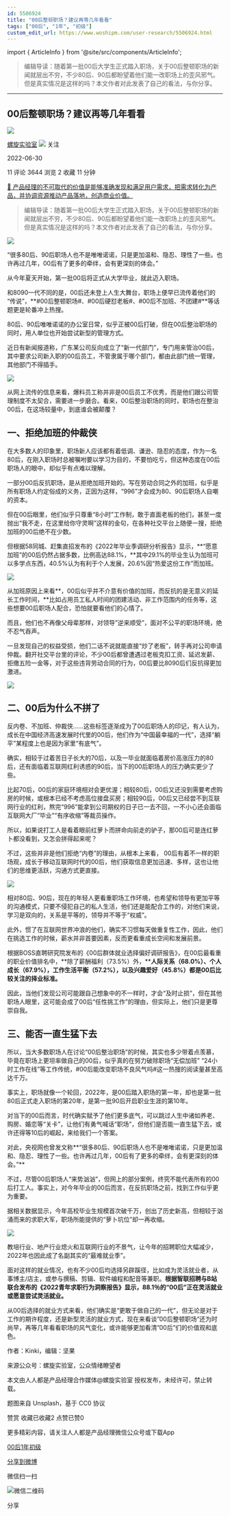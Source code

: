 ```yaml
---
id: 5506924
title: "00后整顿职场？建议再等几年看看"
tags: ["00后", "1年", "初级"]
custom_edit_url: https://www.woshipm.com/user-research/5506924.html
---
```

import { ArticleInfo } from '@site/src/components/ArticleInfo';

<ArticleInfo
    author="螺旋实验室"
    authorLink="https://www.woshipm.com/u/1442901"
    published="2022-06-30"
    views={3644}
    comments={11}
    collects={2}
/>

> 编辑导读：随着第一批00后大学生正式踏入职场，关于00后整顿职场的新闻就层出不穷，不少80后、90后都盼望着他们能一改职场上的歪风邪气。但是真实情况是这样的吗？本文作者对此发表了自己的看法，与你分享。

---

## 00后整顿职场？建议再等几年看看

[![](https://image.woshipm.com/wp-files/2022/06/OkAZF3EOvdAPOx2hmOB8.png!/both/72x72)](https://www.woshipm.com/u/1442901)

[螺旋实验室](https://www.woshipm.com/u/1442901) ![](https://static.woshipm.com/tag/1122_1@2x.png) 关注

2022-06-30

11 评论 3644 浏览 2 收藏 11 分钟

[🔗 产品经理的不可取代的价值是能够准确发现和满足用户需求，把需求转化为产品，并协调资源推动产品落地，创造商业价值。](https://ke.qidianla.com/courses/90pm)

> 编辑导读：随着第一批00后大学生正式踏入职场，关于00后整顿职场的新闻就层出不穷，不少80后、90后都盼望着他们能一改职场上的歪风邪气。但是真实情况是这样的吗？本文作者对此发表了自己的看法，与你分享。

![](https://image.woshipm.com/wp-files/2022/06/aoxqnjMUHamBB3ZRZTQ6.jpg)

“很多80后、90后职场人也不是唯唯诺诺，只是更加温和、隐忍、理性了一些。也许再过几年，00后有了更多的牵绊，会有更深刻的体会。”

从今年夏天开始，第一批00后将正式从大学毕业，就此迈入职场。

和8090一代不同的是，00后还未登上人生大舞台，职场上便早已流传着他们的 “传说”，**#00后整顿职场#、#00后硬怼老板#、#00后不加班、不团建#**等话题更是轮番冲上热搜。

80后、90后唯唯诺诺的办公室日常，似乎正被00后打破，但在00后整治职场的同时，用人单位也开始尝试新型的管理方式。

近日有新闻报道称，广东某公司反向成立了“新一代部门”，专门用来管治00后，其中要求公司新入职的00后员工，不管隶属于哪个部门，都由此部门统一管理，其他部门不得插手。

![](https://image.woshipm.com/wp-files/2022/06/OuQN244UIjcu48dOldR6.png)

从网上流传的信息来看，爆料员工称并非是00后员工不优秀，而是他们跟公司管理制度不太契合，需要进一步磨合。看来，00后整治职场的同时，职场也在整治00后，在这场较量中，到底谁会被颠覆？

## 一、拒绝加班的仲裁侠

在大多数人的印象里，职场新人应该都有着低调、谦逊、隐忍的态度，作为一名80后，在刚入职场时总被嘱咐要以学习为目的，不要怕吃亏，但这种态度在00后职场人的眼中，却似乎有点难以理解。

一部分00后反抗职场，是从拒绝加班开始的。写在劳动合同之外的加班，似乎是所有职场人约定俗成的义务，正因为这样，“996”才会成为80、90后职场人自嘲的资本。

但在00后眼里，他们似乎只尊重“8小时”工作制，敢于直面老板的他们，甚至一度抛出“我不走，在这里给你守灵啊”这样的金句，在各种社交平台上随便一搜，拒绝加班的00后绝不在少数。

但根据58同城、赶集直招发布的《2022年毕业季调研分析报告》显示，**“愿意加班”的00后仍然占据多数，比例高达88.1%，**其中29.1%的毕业生认为加班可以多学点东西，40.5%认为有利于个人发展，20.6%因“热爱这份工作”而加班。

![](https://image.woshipm.com/wp-files/2022/06/WM7SkEqYtWnWepIB8YS5.png)

从加班原因上来看**，00后似乎并不介意有价值的加班，而反抗的是无意义的延长工作时间，**比如占用员工私人时间的团建活动、非工作范围内的任务等，这些想要00后职场人配合，恐怕就要看他们的心情了。

而且，他们也不再像父母辈那样，对领导”逆来顺受”，面对不公平的职场环境，绝不忍气吞声。

一旦发现自己的权益受损，他们二话不说就能直接“炒了老板”，转手再对公司申请仲裁。翻开社交平台里的评论，不少00后都曾遭遇过老板克扣工资、延迟发薪、拒缴五险一金等，对于这些违背劳动合同的行为，00后要比8090后们反抗得更加激进。

![](https://image.woshipm.com/wp-files/2022/06/HJfCKlUryGRAnrCj3x0W.jpeg)

## 二、00后为什么不拼了

反内卷、不加班、仲裁侠……这些标签逐渐成为了00后职场人的印记，有人认为，成长在中国经济高速发展时代里的00后，他们作为“中国最幸福的一代”，选择“躺平”某程度上也是因为家里“有底气”。

确实，相较于过着苦日子长大的70后，以及一毕业就面临着房价高涨压力的80后，还有面临着互联网红利诱惑的90后，当下的00后职场人的压力确实更少了些。

比起70后，00后的家庭环境相对会更优渥；相较80后，00后又还没到需要考虑购房的时候，或根本已经不考虑高位接盘买房；相较90后，00后又已经尝不到互联网行业的红利，熬完“996”能拿到公司期权的日子已一去不回，一不小心还会面临互联网大厂“毕业”“有序收缩”等裁员操作。

所以，如果说打工人是看着眼前红萝卜而拼命向前走的驴子，那00后可是连红萝卜都没看到，又怎会拼得起来呢？

不过，这些并非是他们拒绝“内卷”的理由，从根本上来看， 00后有着不一样的职场观，成长于移动互联网时代的00后，他们获取信息更加迅速、多样，这也让他们的思维更活跃，沟通方式更直接。

![](https://image.woshipm.com/wp-files/2022/06/R0GhGOgJbDD01VJHathC.jpeg)

相对80后、90后，现在的年轻人更看重职场工作环境，也希望和领导有更加平等的沟通模式，只要不侵犯自己的私人生活，他们还是能配合工作的，对他们来说，学习是双向的，关系是平等的，领导并不等于“权威”。

此外，惯了在互联网世界冲浪的他们，确实不习惯每天做重复性工作，因此，他们在挑选工作的时候，薪水并非首要因素，反而更看重成长空间和发展前景。

根据BOSS直聘研究院发布的《00后群体就业选择偏好调研报告》，在00后最看重的职业价值排名中，**除了薪酬福利（73.5%）外，****人际关系（68.0%）、个人成长（67.9%），工作生活平衡（57.2%），以及兴趣爱好（45.8%）都是00后比较关注的择业标准。**

因此，当他们发现公司可能跟自己想象中的不一样时，才会“及时止损”，但在其他职场人眼里，这可能会成了00后“任性挑工作”的理由，但实际上，他们只是更尊崇自我。

## 三、能否一直生猛下去

所以，当大多数职场人在讨论“00后整治职场”的时候，其实也多少带着点羡慕，毕竟在职场上更坦率做自己的00后，似乎真的在努力破除职场“无偿加班” “24小时工作在线”等工作传统，#00后能改变职场不良风气吗#这一热搜的阅读量甚至高达千万。

事实上，职场就像一个轮回，2022年，是00后踏入职场的第一年，却也是第一批80后正式走入职场的第20年，是第一批90后开启职业生涯的第10年。

对当下的00后而言，时代确实赋予了他们更多底气，可以跳过人生中诸如养老、购房、婚恋等“关卡”，让他们有勇气喊话“职场”，但他们是否能一直生猛下去，或许还得等10后的崛起，来给我们一个答案。

对此，央视网也曾发文称**“很多80后、90后职场人也不是唯唯诺诺，只是更加温和、隐忍、理性了一些。也许再过几年，00后有了更多的牵绊，会有更深刻的体会。”**

不过，尽管00后职场人“来势汹汹”，但网上的部分案例，终究不能代表所有的00后打工人。事实上，对今年毕业的00后而言，在反抗职场之前，找到工作似乎更为重要。

据相关数据显示，今年高校毕业生规模首次破千万，创出了历史新高，但相较于汹涌而来的求职大军，职场所能提供的“萝卜坑位”却一再收缩。

![](https://image.woshipm.com/wp-files/2022/06/1B6H0rDpSMUDg28lwTKv.jpeg)

教培行业、地产行业熄火和互联网行业的不景气，让今年的招聘职位大幅减少，2022年也因此成了名副其实的“最难就业季”。

面对这样的就业情况，也有不少00后均选择另辟蹊径，比如成为灵活就业者，从事博主/店主，或参与撰稿、剪辑、软件编程和配音等兼职。**根据智联招聘与B站联合发布的《2022青年求职行为洞察报告》显示，88.1％的“00后”正在灵活就业或愿意尝试灵活就业。**

从00后选择的就业方式来看，他们确实是“更敢于做自己的一代”，但无论是对于工作的期许程度，还是新型灵活的就业方式，现在来看谈”00后整顿职场“还为时尚早，再等几年看看职场的风气变化，或许能够更加看清”00后”们的价值观和底色。

作者：Kinki，编辑：坚果

来源公众号：螺旋实验室，公众情绪瞭望者

本文由人人都是产品经理合作媒体@螺旋实验室 授权发布，未经许可，禁止转载。

题图来自 Unsplash，基于 CC0 协议

赞赏 收藏已收藏2 点赞已赞0

更多精彩内容，请关注人人都是产品经理微信公众号或下载App

[00后](https://www.woshipm.com/tag/00%e5%90%8e)[1年](https://www.woshipm.com/tag/1%e5%b9%b4)[初级](https://www.woshipm.com/tag/%e5%88%9d%e7%ba%a7)

[分享到微博](https://service.weibo.com/share/share.php?appkey=2775287854&title=00后整顿职场？建议再等几年看看&url=https://www.woshipm.com/user-research/5506924.html&pic=https://image.woshipm.com/wp-files/2022/06/aoxqnjMUHamBB3ZRZTQ6.jpg)

微信扫一扫

![微信二维码](https://api.pwmqr.com/qrcode/create/?url=https://www.woshipm.com/user-research/5506924.html)

分享